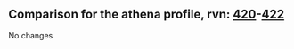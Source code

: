## Comparison for the athena profile, rvn: [420](https://github.com/PRO100KatYT/FortniteProfileRevisions/tree/main/profiles/athena/420%20athena.json)-[422](https://github.com/PRO100KatYT/FortniteProfileRevisions/tree/main/profiles/athena/422%20athena.json)

No changes
